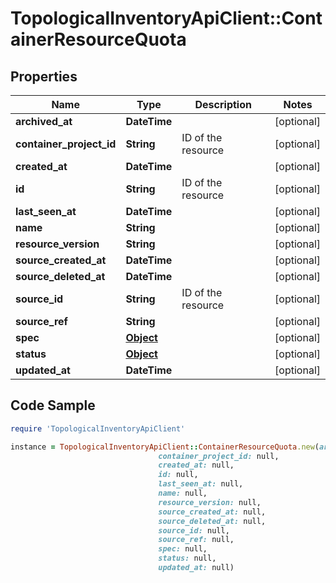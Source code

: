 # TopologicalInventoryApiClient::ContainerResourceQuota

## Properties

Name | Type | Description | Notes
------------ | ------------- | ------------- | -------------
**archived_at** | **DateTime** |  | [optional] 
**container_project_id** | **String** | ID of the resource | [optional] 
**created_at** | **DateTime** |  | [optional] 
**id** | **String** | ID of the resource | [optional] 
**last_seen_at** | **DateTime** |  | [optional] 
**name** | **String** |  | [optional] 
**resource_version** | **String** |  | [optional] 
**source_created_at** | **DateTime** |  | [optional] 
**source_deleted_at** | **DateTime** |  | [optional] 
**source_id** | **String** | ID of the resource | [optional] 
**source_ref** | **String** |  | [optional] 
**spec** | [**Object**](.md) |  | [optional] 
**status** | [**Object**](.md) |  | [optional] 
**updated_at** | **DateTime** |  | [optional] 

## Code Sample

```ruby
require 'TopologicalInventoryApiClient'

instance = TopologicalInventoryApiClient::ContainerResourceQuota.new(archived_at: null,
                                 container_project_id: null,
                                 created_at: null,
                                 id: null,
                                 last_seen_at: null,
                                 name: null,
                                 resource_version: null,
                                 source_created_at: null,
                                 source_deleted_at: null,
                                 source_id: null,
                                 source_ref: null,
                                 spec: null,
                                 status: null,
                                 updated_at: null)
```


